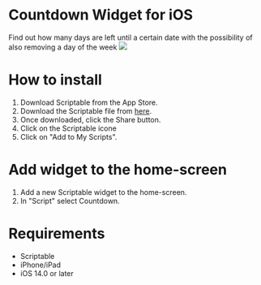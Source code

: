 # Countdown Widget for iOS
Find out how many days are left until a certain date with the possibility of also removing a day of the week
![](https://github.com/ElCoti/Countdown-Widget/blob/96891b67cde6b7dcd6ea4344cd3d6d2ccba7a3aa/Mockup.png)

# How to install
1. Download Scriptable from the App Store.
2. Download the Scriptable file from [here](https://github.com/ElCoti/Countdown-Widget/blob/main/countdown.js).
3. Once downloaded, click the Share button.
4. Click on the Scriptable icone
5. Click on "Add to My Scripts".

# Add widget to the home-screen
1. Add a new Scriptable widget to the home-screen.
2. In "Script" select Countdown.

# Requirements
- Scriptable
- iPhone/iPad
- iOS 14.0 or later
